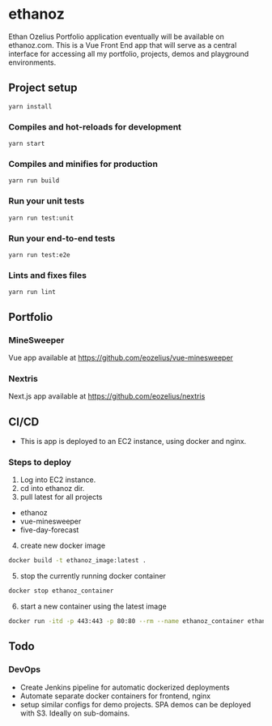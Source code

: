 # ethanoz
Ethan Ozelius Portfolio application eventually will be available on ethanoz.com.  This is a Vue Front End app that will serve as a central interface for accessing all my portfolio, projects, demos and playground environments.

## Project setup
```
yarn install
```

### Compiles and hot-reloads for development
```
yarn start
```

### Compiles and minifies for production
```
yarn run build
```

### Run your unit tests
```
yarn run test:unit
```

### Run your end-to-end tests
```
yarn run test:e2e
```

### Lints and fixes files
```
yarn run lint
```

## Portfolio
### MineSweeper
Vue app available at https://github.com/eozelius/vue-minesweeper

### Nextris
Next.js app available at https://github.com/eozelius/nextris

## CI/CD
- This is app is deployed to an EC2 instance, using docker and nginx.

### Steps to deploy
1. Log into EC2 instance.
2. cd into ethanoz dir.
3. pull latest for all projects
  - ethanoz
  - vue-minesweeper
  - five-day-forecast
4. create new docker image
```bash
docker build -t ethanoz_image:latest .
```
5. stop the currently running docker container
```bash
docker stop ethanoz_container
```

6. start a new container using the latest image
```bash
docker run -itd -p 443:443 -p 80:80 --rm --name ethanoz_container ethanoz_image:latest
```


## Todo
### DevOps
  - Create Jenkins pipeline for automatic dockerized deployments
  - Automate separate docker containers for frontend, nginx
  - setup similar configs for demo projects.  SPA demos can be deployed with S3.  Ideally on sub-domains.
